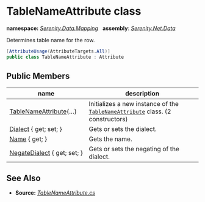 # TableNameAttribute class
**namespace:** *[Serenity.Data.Mapping](../README.md#serenity.data.mapping-namespace)*   **assembly**: *[Serenity.Net.Data](../README.md)*

Determines table name for the row.

```csharp
[AttributeUsage(AttributeTargets.All)]
public class TableNameAttribute : Attribute
```

## Public Members

| name | description |
| --- | --- |
| [TableNameAttribute](TableNameAttribute/TableNameAttribute.md)(…) | Initializes a new instance of the [`TableNameAttribute`](TableNameAttribute.md) class. (2 constructors) |
| [Dialect](TableNameAttribute/Dialect.md) { get; set; } | Gets or sets the dialect. |
| [Name](TableNameAttribute/Name.md) { get; } | Gets the name. |
| [NegateDialect](TableNameAttribute/NegateDialect.md) { get; set; } | Gets or sets the negating of the dialect. |

## See Also

* **Source:** *[TableNameAttribute.cs](https://github.com/serenity-is/Serenity/blob/master/src/Serenity.Net.Data/Mapping/TableNameAttribute.cs)*